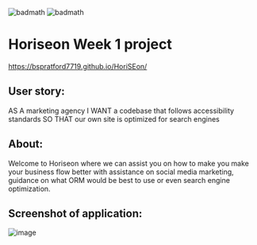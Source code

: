![badmath](https://img.shields.io/badge/-HTML-orange) ![badmath](https://img.shields.io/badge/-CSS-blue) 


# Horiseon Week 1 project

https://bspratford7719.github.io/HoriSEon/


## User story:
AS A marketing agency
I WANT a codebase that follows accessibility standards
SO THAT our own site is optimized for search engines

## About:
Welcome to Horiseon where we can assist you on how to make you make your business flow better with assistance on social media marketing, guidance on what ORM would be best to use or even search engine optimization.

## Screenshot of application:
![image](https://user-images.githubusercontent.com/92769029/159202898-bcee97af-39ab-4c1e-84be-854c0a560fed.png)


